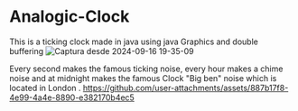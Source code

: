 # Analogic-Clock
This is a ticking clock made in java using java Graphics and double buffering
![Captura desde 2024-09-16 19-35-09](https://github.com/user-attachments/assets/f13ec57e-092b-40c3-a4e9-a1e22c436fb7)

Every second makes the famous ticking noise, every hour makes a chime noise and at midnight makes the famous Clock "Big ben" noise which is located in London .
https://github.com/user-attachments/assets/887b17f8-4e99-4a4e-8890-e382170b4ec5

